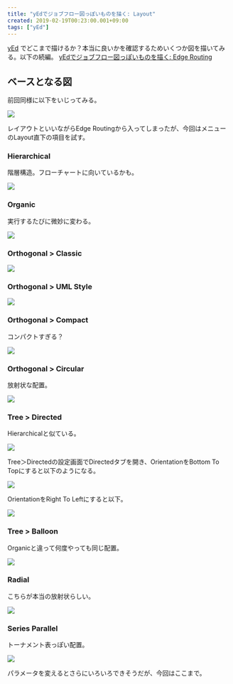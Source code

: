 ```yaml
---
title: "yEdでジョブフロー図っぽいものを描く: Layout"
created: 2019-02-19T00:23:00.001+09:00
tags: ["yEd"]
---
```

[yEd](https://www.yworks.com/products/yed) でどこまで描けるか？本当に良いかを確認するためいくつか図を描いてみる。以下の続編。
[yEdでジョブフロー図っぽいものを描く: Edge Routing](https://ksoichiro.blogspot.com/2019/02/yed-edge-routing.html)

## ベースとなる図

前回同様に以下をいじってみる。

![](https://lh3.googleusercontent.com/wd-NNWr9nHpDcs4xsPfaiTXjuK5HIpYGXzj1-g4zIxAYIbulZDbTI41uKufhN1zxmYG-CnjDV2Jh5g=s0)

レイアウトといいながらEdge Routingから入ってしまったが、今回はメニューのLayout直下の項目を試す。
<!--more-->
### Hierarchical

階層構造。フローチャートに向いているかも。

![](https://lh3.googleusercontent.com/Q9eAeZstc595ksyGyrGt4JM9GDi-4SEXqGu4gqzKveKOyl6hHP1oMFziZpmDaEv4hifiA6opP_m9DA=s0)

### Organic

実行するたびに微妙に変わる。

![](https://lh3.googleusercontent.com/QXaHxVT_VA2U-sFZBU4RpZUfqchxdDKgiGr66LvLcB8yVpMG9efLm580oW6-FiLEk6IWTG3VaUrwnQ=s0)

### Orthogonal > Classic

![](https://lh3.googleusercontent.com/egic4Vtgfyz9KIKntKXdht5dQyRUTO2nre8COvekvchR94OBjasz77EtymwhFjwKGaEvoffCEONNzQ=s0)

### Orthogonal > UML Style

![](https://lh3.googleusercontent.com/IPAfx75Q3bp-crrDooqEyYWUlqgEvazrL92bQX2cm7duEYFLnGQeTNzFHzFV-9Sonaog3PIhTEOTtw=s0)

### Orthogonal > Compact

コンパクトすぎる？

![](https://lh3.googleusercontent.com/RzgXXnGecYNaxfATnELLPQXl6vwPpheccjwSmHQ8D1KlTbhg6jeFdpGVezi35LgQdWWfwc-qO0qiTg=s0)

### Orthogonal > Circular

放射状な配置。

![](https://lh3.googleusercontent.com/MQdEiyF3tlwcRQD4Y-1Yl_VTzSd2I2bm55qR9NAoQ_jjGldGtKjZoh1VVV82RsiG2-jT4odzpPALiw=s0)

### Tree > Directed

Hierarchicalと似ている。

![](https://lh3.googleusercontent.com/j7XoZIFDdEI7DlnFWSfynsOsGdLCTYelHMYCGD19ijOoAyVqowDfJ4G6lNXwXZT6TaVJNBkSOH8npg=s0)

Tree＞Directedの設定画面でDirectedタブを開き、OrientationをBottom To Topにすると以下のようになる。

![](https://lh3.googleusercontent.com/O_diEuwpQ7C7CR-D1rIvrtHeK-od1nyGUMdAwdcQszaszKvvaC7fbw1CDKy4zJTpP_UX2muXwenCvg=s0)

OrientationをRight To Leftにすると以下。

![](https://lh3.googleusercontent.com/kcaCpeO_S-ekYZ3e5HcIoKmEhGfxwKRWnhvXL87k_JZKq3XlN-J1eBMe7XXnb51nia_XOEQsnZm_Cg=s0)

### Tree > Balloon

Organicと違って何度やっても同じ配置。

![](https://lh3.googleusercontent.com/W-17koIjGi5Ukll11fsWWSV5UN9FSk6zkuum2yA-b91NlDVMENhRnA5bw4Fp89prL2rV1WxzlUofig=s0)

### Radial

こちらが本当の放射状らしい。

![](https://lh3.googleusercontent.com/dAoQvI0o2Kl5G0Lef1gizk_LksXWkVLrMmL3Rfy2HWATpTiE2XsAiRM5WJLzyVkxxfSsfzdoPSAgeQ=s0)

### Series Parallel

トーナメント表っぽい配置。

![](https://lh3.googleusercontent.com/KpdHSx5U8iPrsxLwrLTuc4xR5Fqpo-KmxALPFpWBWPEfPiWofBKQAWEMAe4NYWzt_jjTY0QTa5LD2w=s0)

パラメータを変えるとさらにいろいろできそうだが、今回はここまで。
